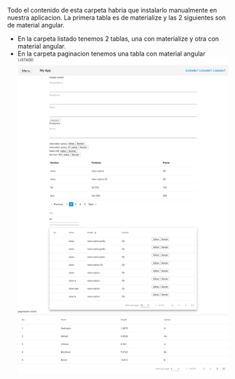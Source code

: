 Todo el contenido de esta carpeta habria que instalarlo manualmente en nuestra aplicacion.
La primera tabla es de materialize y las 2 siguientes son de material angular.
* En la carpeta listado tenemos 2 tablas, una con materialize y otra con material angular.
* En la carpeta paginacion tenemos una tabla con material angular
![imagen](tabla-material.png)

